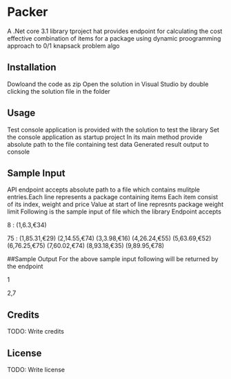 # Packer

A .Net core 3.1 library tproject hat provides endpoint for calculating the cost effective combination of items for a package using dynamic proogramming approach to 0/1 knapsack problem algo

## Installation
Dowloand the code as zip
Open the solution in Visual Studio by double clicking the solution file in the folder

## Usage
Test console application is provided with the solution to test the library
Set the console application as startup project
In its main method provide absolute path to the file containing test data
Generated result output to console

## Sample Input 
API endpoint accepts absolute path to a file which contains mulitple entries.Each line represents a package containing items
Each item consist of its index, weight and price
Value at start of line represnts package weight limit
Following is the sample input of file which the library Endpoint accepts

8 : (1,6.3,€34)

75 : (1,85.31,€29) (2,14.55,€74) (3,3.98,€16) (4,26.24,€55) (5,63.69,€52) (6,76.25,€75) (7,60.02,€74) (8,93.18,€35) (9,89.95,€78)

##Sample Output
For the above sample input following will be returned by the endpoint

1

2,7

## Credits

TODO: Write credits

## License

TODO: Write license
